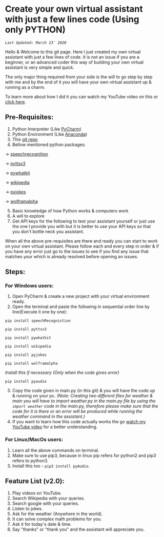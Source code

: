 # **Create your own virtual assistant with just a few lines code (Using only PYTHON)**

_`Last Updated: March 13' 2020`_

Hello & Welcome to this git page. Here I just created my own 
virtual assistant with just a few lines of code. It is not an 
issue if you are a beginner, or an advanced coder this way of 
building your own virtual assistant is very simple and quick.

The only major thing required from your side is the will to go
step by step with me and by the end of it you will have your own
virtual assistant up & running as a charm.

To learn more about how I did it you can watch my YouTube
video on this or [click here](https://www.youtube.com/channel/UCz6SDxk2KQqJAD6Ra_YPm6A).

## Pre-Requisites:
1. Python Interpreter (Like [PyCharm](https://www.jetbrains.com/pycharm/))
2. Python Environment (Like [Anaconda](https://www.anaconda.com/products/individual))
3. This [git repo](https://github.com/psavarmattas/PSMBot-Virtual-Assistant.git)
4. Bellow mentioned python packages:

-> [speechrecognition](https://pypi.org/project/SpeechRecognition/)

-> [pyttsx3](https://pypi.org/project/pyttsx3/)

-> [pywhatkit](https://pypi.org/project/pywhatkit/)

-> [wikipedia](https://pypi.org/project/wikipedia/)

-> [pyjokes](https://pypi.org/project/pyjokes/)

-> [wolframalpha](https://pypi.org/project/wolframalpha/)

5. Basic knowledge of how Python works & computers work
6. A will to explore
7. Get API keys for the following to test your assistant yourself or 
just use the one I provide you with but it is better to use your API keys 
so that you don't bottle neck you assistant.

When all the above pre-requisites are there and ready you can 
start to work on your own virtual assistant. Please follow each 
and every step in order & if you have any error just go to the issues
to see if you find any issue that matches your which is already 
resolved before opening an issues.

## Steps:

### For Windows users:
1. Open PyCharm & create a new project with your virtual environment ready.
2. Open the terminal and paste the following in sequential order line by line(Execute it one by one):

`pip install speechRecognistion`

`pip install pyttsx3`

`pip install pywhatkit`

`pip install wikipedia`

`pip install pyjokes`

`pip install wolframalpha`


_Install this if necessary (Only when the code gives error)_

`pip install pyaudio`

3. Copy the code given in main.py (in this git) & you will have the code up & running on your pc.
_(Note: Creating two different files for weather & main you will have to import weather.py in the main.py file by using the `import weather` code in the main.py, therefore please make sure that the code for it is there or an error will be produced while running the weather command in the assistant.)_
4. If you want to learn how this code actually works the go [watch my YouTube video](https://www.youtube.com/channel/UCz6SDxk2KQqJAD6Ra_YPm6A) for a better understanding.

### For Linux/MacOs users:

1. Learn all the above commands on terminal. 
2. Make sure to use pip3, because in linux pip refers for python2 and pip3 refers to python3.
3. Install this too - `pip3 install pyAudio`.


## Feature List (v2.0):

1. Play videos on YouTube.
2. Search Wikipedia with your queries.
3. Search google with your queries.
4. Listen to jokes.
5. Ask for the weather (Anywhere in the world).
6. It can solve complex math problems for you.
7. Ask it for today's date & time.
8. Say "thanks" or "thank you" and the assistant will appreciate you.